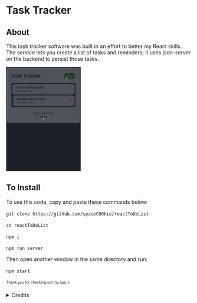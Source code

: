 # Task Tracker

## About

This task tracker software was built in an effort to better my React skills. The service lets you create a list of tasks and reminders; it uses json-server on the backend to persist those tasks. 

<img src="readme-assets/EarlyMeetingsForever.gif" width="40%">

## To Install

To use this code, copy and paste these commands below:

  `git clone https://github.com/spaceC00kie/reactToDoList`

  `cd reactToDoList`

  `npm i`

  `npm run server`
  
  Then open another window in the same directory and run:

  `npm start`




<sub><sup> Thank you for checking out my app :) </sup></sub>



<details>
   <summary>
     Credits
  </summary>
  
###### Thanks to Traversy Media for the [tutorial](https://youtu.be/w7ejDZ8SWv8) that helped me create this app.

###### Thank you to [Geek Technique](https://github.com/geektechniquestudios) for guidance as well!
</details>
